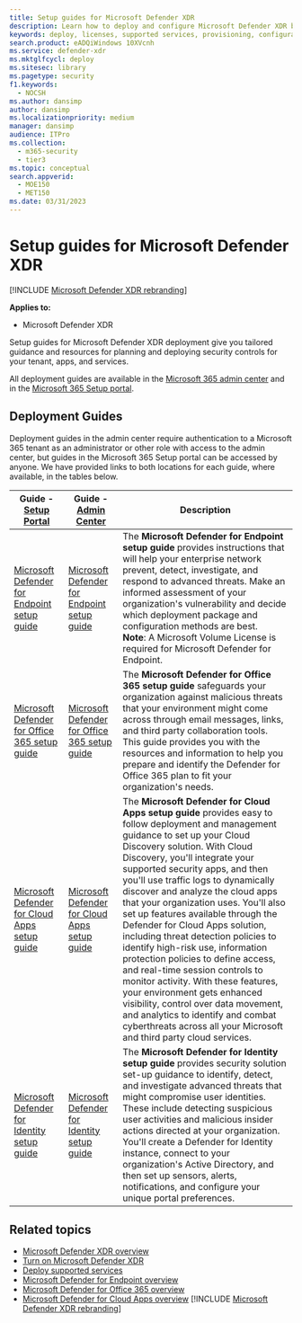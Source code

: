 ```yaml
---
title: Setup guides for Microsoft Defender XDR 
description: Learn how to deploy and configure Microsoft Defender XDR by using online setup guides 
keywords: deploy, licenses, supported services, provisioning, configuration Microsoft Defender XDR, M365, license eligibility, Microsoft Defender for Endpoint, Microsoft Defender for Office 365, Microsoft Defender for Cloud Apps
search.product: eADQiWindows 10XVcnh
ms.service: defender-xdr
ms.mktglfcycl: deploy
ms.sitesec: library
ms.pagetype: security
f1.keywords: 
  - NOCSH
ms.author: dansimp
author: dansimp
ms.localizationpriority: medium
manager: dansimp
audience: ITPro
ms.collection: 
  - m365-security
  - tier3
ms.topic: conceptual
search.appverid: 
  - MOE150
  - MET150
ms.date: 03/31/2023
---
```


# Setup guides for Microsoft Defender XDR

[!INCLUDE [Microsoft Defender XDR rebranding](../includes/microsoft-defender.md)]

**Applies to:**
- Microsoft Defender XDR

Setup guides for Microsoft Defender XDR deployment give you tailored guidance and resources for planning and deploying security controls for your tenant, apps, and services. 

All deployment guides are available in the [Microsoft 365 admin center](https://go.microsoft.com/fwlink/?linkid=2224913) and in the [Microsoft 365 Setup portal](https://go.microsoft.com/fwlink/?linkid=2230646).

## Deployment Guides

Deployment guides in the admin center require authentication to a Microsoft 365 tenant as an administrator or other role with access to the admin center, but guides in the Microsoft 365 Setup portal can be accessed by anyone. We have provided links to both locations for each guide, where available, in the tables below.

|**Guide - [Setup Portal](https://go.microsoft.com/fwlink/?linkid=2220880)**  |**Guide - [Admin Center](https://go.microsoft.com/fwlink/?linkid=2224913)** |**Description** |
|---------|---------|---------|
| [Microsoft Defender for Endpoint setup guide](https://go.microsoft.com/fwlink/?linkid=2223155)   | [Microsoft Defender for Endpoint setup guide](https://go.microsoft.com/fwlink/?linkid=2224785)        |The **Microsoft Defender for Endpoint setup guide** provides instructions that will help your enterprise network prevent, detect, investigate, and respond to advanced threats. Make an informed assessment of your organization's vulnerability and decide which deployment package and configuration methods are best. <br> **Note**: A Microsoft Volume License is required for Microsoft Defender for Endpoint.         |
|[Microsoft Defender for Office 365 setup guide ](https://go.microsoft.com/fwlink/?linkid=2222971)   | [Microsoft Defender for Office 365 setup guide ](https://go.microsoft.com/fwlink/?linkid=2224784)       | The **Microsoft Defender for Office 365 setup guide** safeguards your organization against malicious threats that your environment might come across through email messages, links, and third party collaboration tools. This guide provides you with the resources and information to help you prepare and identify the Defender for Office 365 plan to fit your organization's needs.            |
|[Microsoft Defender for Cloud Apps setup guide](https://go.microsoft.com/fwlink/?linkid=2222969)     | [Microsoft Defender for Cloud Apps setup guide](https://go.microsoft.com/fwlink/?linkid=2224814)        | The **Microsoft Defender for Cloud Apps setup guide** provides easy to follow deployment and management guidance to set up your Cloud Discovery solution. With Cloud Discovery, you'll integrate your supported security apps, and then you'll use traffic logs to dynamically discover and analyze the cloud apps that your organization uses. You'll also set up features available through the Defender for Cloud Apps solution, including threat detection policies to identify high-risk use, information protection policies to define access, and real-time session controls to monitor activity. With these features, your environment gets enhanced visibility, control over data movement, and analytics to identify and combat cyberthreats across all your Microsoft and third party cloud services.        |
|[Microsoft Defender for Identity setup guide](https://go.microsoft.com/fwlink/?linkid=2222970)|[Microsoft Defender for Identity setup guide](https://go.microsoft.com/fwlink/?linkid=2224783)|The **Microsoft Defender for Identity setup guide** provides security solution set-up guidance to identify, detect, and investigate advanced threats that might compromise user identities. These include detecting suspicious user activities and malicious insider actions directed at your organization. You'll create a Defender for Identity instance, connect to your organization's Active Directory, and then set up sensors, alerts, notifications, and configure your unique portal preferences.|

## Related topics

- [Microsoft Defender XDR overview](microsoft-365-defender.md)
- [Turn on Microsoft Defender XDR](m365d-enable.md)
- [Deploy supported services](deploy-supported-services.md)
- [Microsoft Defender for Endpoint overview](../defender-endpoint/microsoft-defender-endpoint.md)
- [Microsoft Defender for Office 365 overview](../office-365-security/defender-for-office-365.md)
- [Microsoft Defender for Cloud Apps overview](/cloud-app-security/what-is-cloud-app-security)
[!INCLUDE [Microsoft Defender XDR rebranding](../../includes/defender-m3d-techcommunity.md)]
